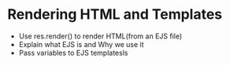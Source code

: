 # Rendering HTML and Templates

* Use res.render() to render HTML(from an EJS file)
* Explain what EJS is and Why we use it
* Pass variables to EJS templatesls
